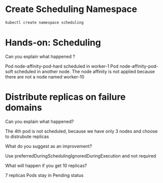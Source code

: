 # Create Scheduling Namespace
```sh
kubectl create namespace scheduling
```

# Hands-on: Scheduling

Can you explain what happened ?

Pod node-affinity-pod-hard scheduled in worker-1
Pod node-affinity-pod-soft scheduled in another node. The node affinity is not applied because there are not a node named worker-10

# Distribute replicas on failure domains
Can you explain what happened?

The 4th pod is not scheduled, because we have only 3 nodes and choose to distrubute replicas 

What do you suggest as an improvement?

Use preferredDuringSchedulingIgnoredDuringExecution and not required

What will happen if you get 10 replicas?

7 replicas Pods stay in Pending status

